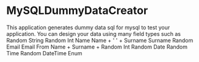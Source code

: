 # MySQLDummyDataCreator
This application generates dummy data sql for mysql to test your application. 
You can design your data using many field types such as
Random String
Random Int
Name
Name + ' ' + Surname
Surname
Random Email
Email From Name + Surname + Random Int
Random Date
Random Time
Random DateTime
Enum

